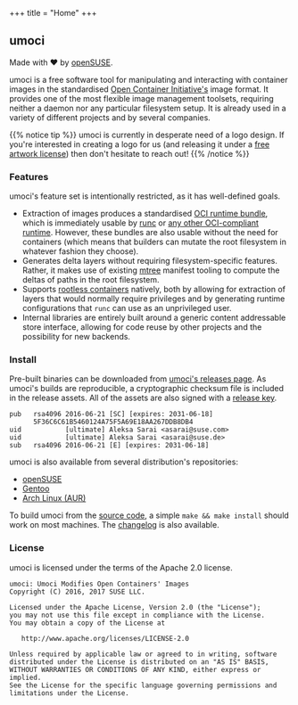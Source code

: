 +++
title = "Home"
+++

## umoci ##

Made with &#10084; by [openSUSE][openSUSE].

umoci is a free software tool for manipulating and interacting with container
images in the standardised [Open Container Initiative's][oci] image format. It
provides one of the most flexible image management toolsets, requiring neither
a daemon nor any particular filesystem setup. It is already used in a variety
of different projects and by several companies.

{{% notice tip %}}
umoci is currently in desperate need of a logo design. If you're interested in
creating a logo for us (and releasing it under a <a
href="https://creativecommons.org/">free artwork license</a>) then don't
hesitate to reach out!
{{% /notice %}}

[openSUSE]: https://opensuse.org/
[oci]: https://www.opencontainers.org/
[creative-commons]: https://creativecommons.org/

### Features ###

umoci's feature set is intentionally restricted, as it has well-defined goals.

* Extraction of images produces a standardised [OCI runtime
  bundle][oci-runtime], which is immediately usable by [runc][runc] or [any
  other OCI-compliant runtime][oci-runtimes]. However, these bundles are also
  usable without the need for containers (which means that builders can mutate
  the root filesystem in whatever fashion they choose).
* Generates delta layers without requiring filesystem-specific features.
  Rather, it makes use of existing [mtree][mtree(8)] manifest tooling to
  compute the deltas of paths in the root filesystem.
* Supports [rootless containers][rootless] natively, both by allowing for
  extraction of layers that would normally require privileges and by generating
  runtime configurations that `runc` can use as an unprivileged user.
* Internal libraries are entirely built around a generic content addressable
  store interface, allowing for code reuse by other projects and the
  possibility for new backends.

[mtree(8)]: https://www.freebsd.org/cgi/man.cgi?mtree(8)
[oci-runtime]: https://github.com/opencontainers/runtime-spec
[runc]: https://github.com/opencontainers/runc
[oci-runtimes]: https://github.com/opencontainers/runtime-spec/blob/v1.0.0/implementations.md
[rootless]: https://rootlesscontaine.rs/

### Install ###

Pre-built binaries can be downloaded from [umoci's releases page][releases]. As
umoci's builds are reproducible, a cryptographic checksum file is included in
the release assets. All of the assets are also signed with a [release
key][umoci-keyring].

```text
pub   rsa4096 2016-06-21 [SC] [expires: 2031-06-18]
      5F36C6C61B5460124A75F5A69E18AA267DDB8DB4
uid           [ultimate] Aleksa Sarai <asarai@suse.com>
uid           [ultimate] Aleksa Sarai <asarai@suse.de>
sub   rsa4096 2016-06-21 [E] [expires: 2031-06-18]
```

umoci is also available from several distribution's repositories:

* [openSUSE](https://software.opensuse.org/package/umoci)
* [Gentoo](https://packages.gentoo.org/packages/app-emulation/umoci)
* [Arch Linux (AUR)](https://aur.archlinux.org/packages/umoci/)

To build umoci from the [source code][source], a simple `make && make install`
should work on most machines. The [changelog][changelog] is also available.

[releases]: https://github.com/openSUSE/umoci/releases
[umoci-keyring]: /umoci.keyring
[source]: https://github.com/openSUSE/umoci
[changelog]: /changelog

### License ###

umoci is licensed under the terms of the Apache 2.0 license.

```text
umoci: Umoci Modifies Open Containers' Images
Copyright (C) 2016, 2017 SUSE LLC.

Licensed under the Apache License, Version 2.0 (the "License");
you may not use this file except in compliance with the License.
You may obtain a copy of the License at

   http://www.apache.org/licenses/LICENSE-2.0

Unless required by applicable law or agreed to in writing, software
distributed under the License is distributed on an "AS IS" BASIS,
WITHOUT WARRANTIES OR CONDITIONS OF ANY KIND, either express or implied.
See the License for the specific language governing permissions and
limitations under the License.
```
